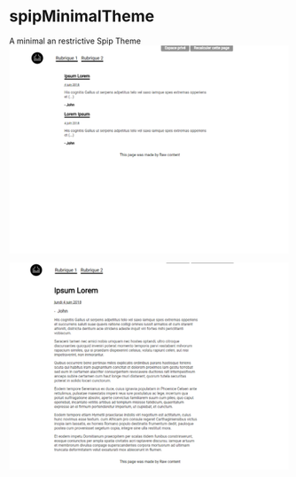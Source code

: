 # spipMinimalTheme
A minimal an restrictive Spip Theme
![Articles](articles.png)

![Article](article.png)
